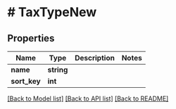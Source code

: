 # # TaxTypeNew

## Properties

Name | Type | Description | Notes
------------ | ------------- | ------------- | -------------
**name** | **string** |  |
**sort_key** | **int** |  |

[[Back to Model list]](../../README.md#models) [[Back to API list]](../../README.md#endpoints) [[Back to README]](../../README.md)
